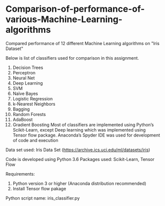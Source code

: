 # Comparison-of-performance-of-various-Machine-Learning-algorithms
Compared performance of 12 different Machine Learning algorithms on "Iris Dataset" 

Below is list of classifiers used for comparison in this assignment.
1) Decision Trees
2) Perceptron
3) Neural Net
4) Deep Learning
5) SVM
6) Naïve Bayes
7) Logistic Regression
8) k-Nearest Neighbors
9) Bagging
10) Random Forests
11) AdaBoost
12) Gradient Boosting
Most of classifiers are implemented using Python’s Scikit-Learn, except Deep learning which was implemented
using Tensor flow package. Anaconda’s Spyder IDE was used for development of code and execution


Data set used: Iris Data Set (https://archive.ics.uci.edu/ml/datasets/iris)

Code is developed using Python 3.6
Packages used: Scikit-Learn, Tensor Flow

Requirements:
1.	Python version 3 or higher (Anaconda distribution recommended)
2.	Install Tensor flow pakage

Python script name: iris_classifier.py 
